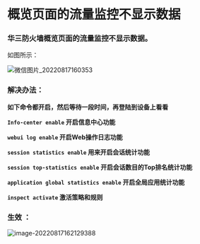# 概览页面的流量监控不显示数据

### 华三防火墙概览页面的流量监控不显示数据。

如图所示：

![微信图片\_20220817160353](https://pic.chjina.com/2022/08/17/20220.png)

### 解决办法：

**如下命令都开启，然后等待一段时间，再登陆到设备上看看**

**`Info-center enable` 开启信息中心功能**

**`webui log enable` 开启Web操作日志功能**

**`session statistics enable` 用来开启会话统计功能**

**`session top-statistics enable` 开启会话数目的Top排名统计功能**

**`application global statistics enable` 开启全局应用统计功能**

**`inspect activate` 激活策略和规则**

### 生效 ：

![image-20220817162129388](https://pic.chjina.com/2022/08/17/image-20220817162129388.png)
